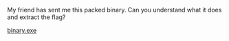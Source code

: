 My friend has sent me this packed binary. Can you understand what it does and extract the flag?

[binary.exe](https://kaf-public.s3-eu-west-1.amazonaws.com/8byte/binary.exe)